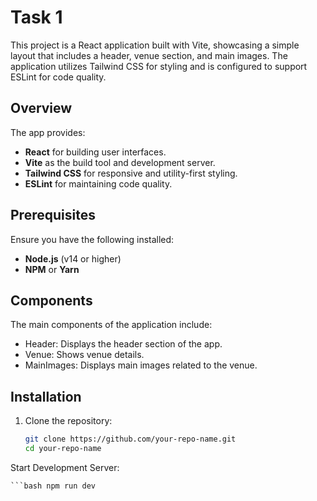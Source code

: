 # Task 1

This project is a React application built with Vite, showcasing a simple layout that includes a header, venue section, and main images. The application utilizes Tailwind CSS for styling and is configured to support ESLint for code quality.



## Overview

The app provides:

- **React** for building user interfaces.
- **Vite** as the build tool and development server.
- **Tailwind CSS** for responsive and utility-first styling.
- **ESLint** for maintaining code quality.

## Prerequisites

Ensure you have the following installed:

- **Node.js** (v14 or higher)
- **NPM** or **Yarn**

## Components

The main components of the application include:

- Header: Displays the header section of the app.
- Venue: Shows venue details.
- MainImages: Displays main images related to the venue.

## Installation

1. Clone the repository:

   ```bash
   git clone https://github.com/your-repo-name.git
   cd your-repo-name

Start Development Server:

    ```bash npm run dev

